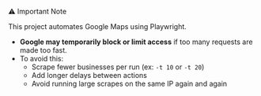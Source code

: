 ⚠️ Important Note

This project automates Google Maps using Playwright.

- **Google may temporarily block or limit access** if too many requests are made too fast.
- To avoid this:
  - Scrape fewer businesses per run (ex: `-t 10` or `-t 20`)
  - Add longer delays between actions
  - Avoid running large scrapes on the same IP again and again


